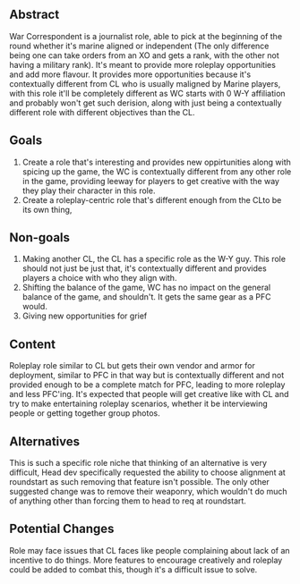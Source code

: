 ## Abstract

War Correspondent is a journalist role, able to pick at the beginning of the round whether it's marine aligned or independent (The only difference being one can take orders from an XO and gets a rank, with the other not having a military rank). It's meant to provide more roleplay opportunities and add more flavour. It provides more opportunities because it's contextually different from CL who is usually maligned by Marine players, with this role it'll be completely different as WC starts with 0 W-Y affiliation and probably won't get such derision, along with just being a contextually different role with different objectives than the CL. 

## Goals

1. Create a role that's interesting and provides new oppirtunities along with spicing up the game, the WC is contextually different from any other role in the game, providing leeway for players to get creative with the way they play their character in this role.
2. Create a roleplay-centric role that's different enough from the CLto be its own thing, 

## Non-goals

1. Making another CL, the CL has a specific role as the W-Y guy. This role should not just be just that, it's contextually different and provides players a choice with who they align with.
2. Shifting the balance of the game, WC has no impact on the general balance of the game, and shouldn't. It gets the same gear as a PFC would.
3. Giving new opportunities for grief

## Content

Roleplay role similar to CL but gets their own vendor and armor for deployment, similar to PFC in that way but is contextually different and not provided enough to be a complete match for PFC, leading to more roleplay and less PFC'ing. It's expected that people will get creative like with CL and try to make entertaining roleplay scenarios, whether it be interviewing people or getting together group photos.

## Alternatives

This is such a specific role niche that thinking of an alternative is very difficult, Head dev specifically requested the ability to choose alignment at roundstart as such removing that feature isn't possible. The only other suggested change was to remove their weaponry, which wouldn't do much of anything other than forcing them to head to req at roundstart.

## Potential Changes
Role may face issues that CL faces like people complaining about lack of an incentive to do things. More features to encourage creatively and roleplay could be added to combat this, though it's a difficult issue to solve.